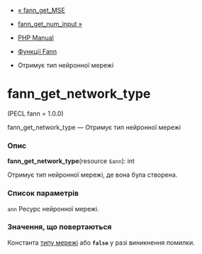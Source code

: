 - [« fann_get_MSE](function.fann-get-mse.md)
- [fann_get_num_input »](function.fann-get-num-input.md)

- [PHP Manual](index.md)
- [Функції Fann](ref.fann.md)
- Отримує тип нейронної мережі

# fann_get_network_type

(PECL fann = 1.0.0)

fann_get_network_type — Отримує тип нейронної мережі

### Опис

**fann_get_network_type**(resource `$ann`): int

Отримує тип нейронної мережі, де вона була створена.

### Список параметрів

`ann`
Ресурс нейронної мережі.

### Значення, що повертаються

Константа [типу мережі](fann.constants.md#constants.fann-nettype) або
**`false`** у разі виникнення помилки.
